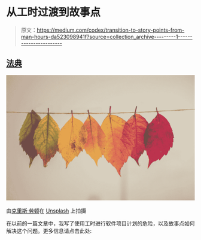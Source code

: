 # 从工时过渡到故事点

> 原文：<https://medium.com/codex/transition-to-story-points-from-man-hours-da523098941f?source=collection_archive---------1----------------------->

## [法典](http://medium.com/codex)

![](img/5f5a4609e8860498331c58b2ac0f8ca6.png)

由[克里斯·劳顿](https://unsplash.com/@chrislawton?utm_source=medium&utm_medium=referral)在 [Unsplash](https://unsplash.com?utm_source=medium&utm_medium=referral) 上拍摄

在以前的一篇文章中，我写了使用工时进行软件项目计划的危险，以及故事点如何解决这个问题。更多信息请点击此处: